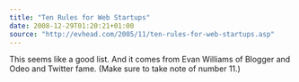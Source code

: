 ```yaml
---
title: "Ten Rules for Web Startups"
date: 2008-12-29T01:20:21+01:00
source: "http://evhead.com/2005/11/ten-rules-for-web-startups.asp"
---
```


This seems like a good list. And it comes from Evan Williams of Blogger and Odeo and Twitter fame. (Make sure to take note of number 11.)
